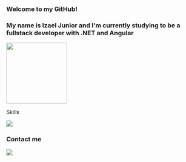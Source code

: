 ### Welcome to my GitHub!
### My name is Izael Junior and I'm currently studying to be a fullstack developer with .NET and Angular


<img height="160em" src="https://github-readme-stats.vercel.app/api/top-langs/?username=izaeljr&layout=compact&langs_count=7&theme=dark"/>

Skills

<div>
   <p>
    <a href="https://skillicons.dev">
     <img src="https://skillicons.dev/icons?i=angular,js,ts,cs,dotnet" />
    </a>
   </p>
</div>

### Contact me
<div> 
  <a href="https://www.linkedin.com/in/izael-junior" target="_blank"><img src="https://img.shields.io/badge/-LinkedIn-%230077B5?style=for-the-badge&logo=linkedin&logoColor=white" target="_blank"></a> 
</div>
